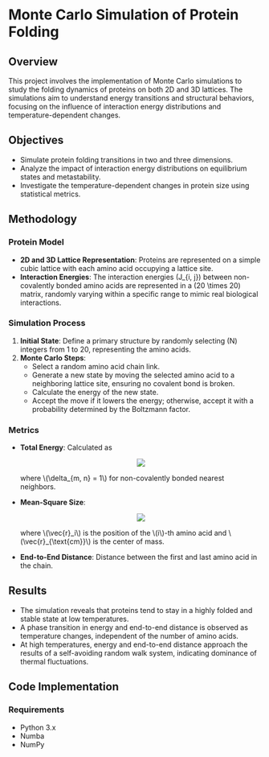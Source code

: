 # Monte Carlo Simulation of Protein Folding

## Overview

This project involves the implementation of Monte Carlo simulations to study the folding dynamics of proteins on both 2D and 3D lattices. The simulations aim to understand energy transitions and structural behaviors, focusing on the influence of interaction energy distributions and temperature-dependent changes.

## Objectives

- Simulate protein folding transitions in two and three dimensions.
- Analyze the impact of interaction energy distributions on equilibrium states and metastability.
- Investigate the temperature-dependent changes in protein size using statistical metrics.

## Methodology

### Protein Model

- **2D and 3D Lattice Representation**: Proteins are represented on a simple cubic lattice with each amino acid occupying a lattice site.
- **Interaction Energies**: The interaction energies \(J_{i, j}\) between non-covalently bonded amino acids are represented in a \(20 \times 20\) matrix, randomly varying within a specific range to mimic real biological interactions.

### Simulation Process

1. **Initial State**: Define a primary structure by randomly selecting \(N\) integers from 1 to 20, representing the amino acids.
2. **Monte Carlo Steps**:
   - Select a random amino acid chain link.
   - Generate a new state by moving the selected amino acid to a neighboring lattice site, ensuring no covalent bond is broken.
   - Calculate the energy of the new state.
   - Accept the move if it lowers the energy; otherwise, accept it with a probability determined by the Boltzmann factor.

### Metrics

- **Total Energy**: Calculated as
  <p align="center"><img src="https://latex.codecogs.com/svg.latex?E=\sum_{\langle&space;m,&space;n&space;\rangle}&space;\delta_{m,&space;n}&space;J_{A(m),&space;A(n)}" /></p>
  where \(\delta_{m, n} = 1\) for non-covalently bonded nearest neighbors.

- **Mean-Square Size**: 
  <p align="center"><img src="https://latex.codecogs.com/svg.latex?\Delta&space;\equiv&space;\langle&space;\left|&space;\vec{r}_i&space;-&space;\vec{r}_{\text{cm}}&space;\right|^2&space;\rangle" /></p>
  where \(\vec{r}_i\) is the position of the \(i\)-th amino acid and \(\vec{r}_{\text{cm}}\) is the center of mass.

- **End-to-End Distance**: Distance between the first and last amino acid in the chain.

## Results

- The simulation reveals that proteins tend to stay in a highly folded and stable state at low temperatures.
- A phase transition in energy and end-to-end distance is observed as temperature changes, independent of the number of amino acids.
- At high temperatures, energy and end-to-end distance approach the results of a self-avoiding random walk system, indicating dominance of thermal fluctuations.

## Code Implementation

### Requirements

- Python 3.x
- Numba
- NumPy
